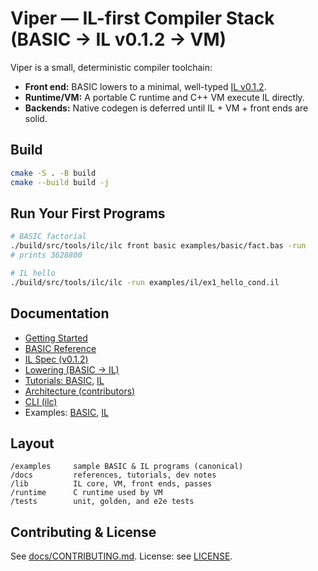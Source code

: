 <!--
File: README.md
Purpose: High-signal landing page with build and run instructions.
-->

# Viper — IL-first Compiler Stack (BASIC → IL v0.1.2 → VM)

Viper is a small, deterministic compiler toolchain:

- **Front end:** BASIC lowers to a minimal, well-typed [IL v0.1.2](docs/references/il.md).
- **Runtime/VM:** A portable C runtime and C++ VM execute IL directly.
- **Backends:** Native codegen is deferred until IL + VM + front ends are solid.

## Build

```bash
cmake -S . -B build
cmake --build build -j
```

## Run Your First Programs

```bash
# BASIC factorial
./build/src/tools/ilc/ilc front basic examples/basic/fact.bas -run
# prints 3628800

# IL hello
./build/src/tools/ilc/ilc -run examples/il/ex1_hello_cond.il
```

## Documentation

- [Getting Started](docs/getting-started.md)
- [BASIC Reference](docs/references/basic.md)
- [IL Spec (v0.1.2)](docs/references/il.md)
- [Lowering (BASIC → IL)](docs/references/lowering.md)
- [Tutorials: BASIC](docs/tutorials/basic.md), [IL](docs/tutorials/il.md)
- [Architecture (contributors)](docs/dev/architecture.md)
- [CLI (ilc)](docs/references/ilc.md)
- Examples: [BASIC](examples/basic), [IL](examples/il)

## Layout

```
/examples     sample BASIC & IL programs (canonical)
/docs         references, tutorials, dev notes
/lib          IL core, VM, front ends, passes
/runtime      C runtime used by VM
/tests        unit, golden, and e2e tests
```

## Contributing & License

See [docs/CONTRIBUTING.md](docs/CONTRIBUTING.md). License: see [LICENSE](LICENSE).
